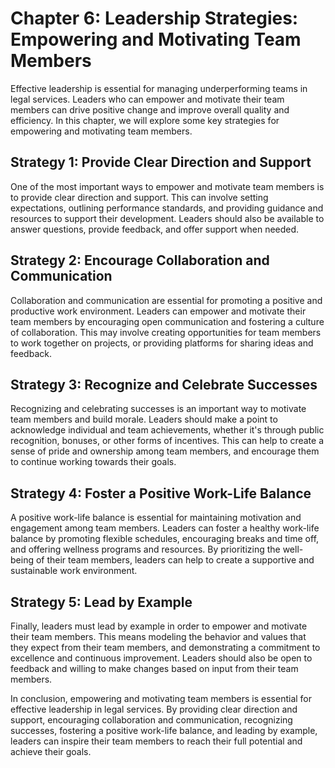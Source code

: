 Chapter 6: Leadership Strategies: Empowering and Motivating Team Members
========================================================================

Effective leadership is essential for managing underperforming teams in legal services. Leaders who can empower and motivate their team members can drive positive change and improve overall quality and efficiency. In this chapter, we will explore some key strategies for empowering and motivating team members.

Strategy 1: Provide Clear Direction and Support
-----------------------------------------------

One of the most important ways to empower and motivate team members is to provide clear direction and support. This can involve setting expectations, outlining performance standards, and providing guidance and resources to support their development. Leaders should also be available to answer questions, provide feedback, and offer support when needed.

Strategy 2: Encourage Collaboration and Communication
-----------------------------------------------------

Collaboration and communication are essential for promoting a positive and productive work environment. Leaders can empower and motivate their team members by encouraging open communication and fostering a culture of collaboration. This may involve creating opportunities for team members to work together on projects, or providing platforms for sharing ideas and feedback.

Strategy 3: Recognize and Celebrate Successes
---------------------------------------------

Recognizing and celebrating successes is an important way to motivate team members and build morale. Leaders should make a point to acknowledge individual and team achievements, whether it's through public recognition, bonuses, or other forms of incentives. This can help to create a sense of pride and ownership among team members, and encourage them to continue working towards their goals.

Strategy 4: Foster a Positive Work-Life Balance
-----------------------------------------------

A positive work-life balance is essential for maintaining motivation and engagement among team members. Leaders can foster a healthy work-life balance by promoting flexible schedules, encouraging breaks and time off, and offering wellness programs and resources. By prioritizing the well-being of their team members, leaders can help to create a supportive and sustainable work environment.

Strategy 5: Lead by Example
---------------------------

Finally, leaders must lead by example in order to empower and motivate their team members. This means modeling the behavior and values that they expect from their team members, and demonstrating a commitment to excellence and continuous improvement. Leaders should also be open to feedback and willing to make changes based on input from their team members.

In conclusion, empowering and motivating team members is essential for effective leadership in legal services. By providing clear direction and support, encouraging collaboration and communication, recognizing successes, fostering a positive work-life balance, and leading by example, leaders can inspire their team members to reach their full potential and achieve their goals.
